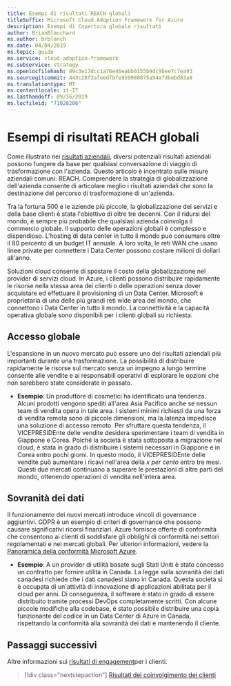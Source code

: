 ```yaml
---
title: Esempi di risultati REACH globali
titleSuffix: Microsoft Cloud Adoption Framework for Azure
description: Esempi di Copertura globale risultati
author: BrianBlanchard
ms.author: brblanch
ms.date: 04/04/2019
ms.topic: guide
ms.service: cloud-adoption-framework
ms.subservice: strategy
ms.openlocfilehash: 89c3e17dcc1a76e46eabb0155b9dc9bee7c7ea93
ms.sourcegitcommit: 443c28f3afeedfbfe8b9980875a54afdbebd83a8
ms.translationtype: MT
ms.contentlocale: it-IT
ms.lasthandoff: 09/16/2019
ms.locfileid: "71028206"
---
```

# <a name="examples-of-global-reach-outcomes"></a>Esempi di risultati REACH globali

Come illustrato nei [risultati aziendali](./index.md), diversi potenziali risultati aziendali possono fungere da base per qualsiasi conversazione di viaggio di trasformazione con l'azienda. Questo articolo è incentrato sulle misure aziendali comuni: REACH. Comprendere la strategia di globalizzazione dell'azienda consente di articolare meglio i risultati aziendali che sono la destinazione del percorso di trasformazione di un'azienda.

Tra la fortuna 500 e le aziende più piccole, la globalizzazione dei servizi e della base clienti è stata l'obiettivo di oltre tre decenni. Con il ridursi del mondo, è sempre più probabile che qualsiasi azienda coinvolga il commercio globale. Il supporto delle operazioni globali è complesso e dispendioso. L'hosting di data center in tutto il mondo può consumare oltre il 80 percento di un budget IT annuale. A loro volta, le reti WAN che usano linee private per connettere i Data Center possono costare milioni di dollari all'anno.

Soluzioni cloud consente di spostare il costo della globalizzazione nel provider di servizi cloud. In Azure, i clienti possono distribuire rapidamente le risorse nella stessa area dei clienti o delle operazioni senza dover acquistare ed effettuare il provisioning di un Data Center. Microsoft è proprietaria di una delle più grandi reti wide area del mondo, che connettono i Data Center in tutto il mondo. La connettività e la capacità operativa globale sono disponibili per i clienti globali su richiesta.

## <a name="global-access"></a>Accesso globale

L'espansione in un nuovo mercato può essere uno dei risultati aziendali più importanti durante una trasformazione. La possibilità di distribuire rapidamente le risorse sul mercato senza un impegno a lungo termine consente alle vendite e ai responsabili operativi di esplorare le opzioni che non sarebbero state considerate in passato.

- **Esempio**: Un produttore di cosmetici ha identificato una tendenza. Alcuni prodotti vengono spediti all'area Asia Pacifico anche se nessun team di vendita opera in tale area. I sistemi minimi richiesti da una forza di vendita remota sono di piccole dimensioni, ma la latenza impedisce una soluzione di accesso remoto. Per sfruttare questa tendenza, il VICEPRESIDEnte delle vendite desidera sperimentare i team di vendita in Giappone e Corea. Poiché la società è stata sottoposta a migrazione nel cloud, è stata in grado di distribuire i sistemi necessari in Giappone e in Corea entro pochi giorni. In questo modo, il VICEPRESIDEnte delle vendite può aumentare i ricavi nell'area della _x per cento_ entro tre mesi. Questi due mercati continuano a superare le prestazioni di altre parti del mondo, ottenendo operazioni di vendita nell'intera area.

## <a name="data-sovereignty"></a>Sovranità dei dati

Il funzionamento dei nuovi mercati introduce vincoli di governance aggiuntivi. GDPR è un esempio di criteri di governance che possono causare significativi ricorsi finanziari. Azure fornisce offerte di conformità che consentono ai clienti di soddisfare gli obblighi di conformità nei settori regolamentati e nei mercati globali. Per ulteriori informazioni, vedere la [Panoramica della conformità Microsoft Azure](https://aka.ms/AzureCompliance).

- **Esempio**: A un provider di utilità basate sugli Stati Uniti è stato concesso un contratto per fornire utilità in Canada. La legge sulla sovranità dei dati canadesi richiede che i dati canadesi siano in Canada. Questa società si è occupata di un'attività di innovazione di applicazioni abilitata per il cloud per anni. Di conseguenza, il software è stato in grado di essere distribuito tramite processi DevOps completamente scritti. Con alcune piccole modifiche alla codebase, è stato possibile distribuire una copia funzionante del codice in un Data Center di Azure in Canada, rispettando la conformità alla sovranità dei dati e mantenendo il cliente.

## <a name="next-steps"></a>Passaggi successivi

Altre informazioni sui [risultati di engagement](./engagement-outcomes.md)per i clienti.

> [!div class="nextstepaction"]
> [Risultati del coinvolgimento dei clienti](./engagement-outcomes.md)
